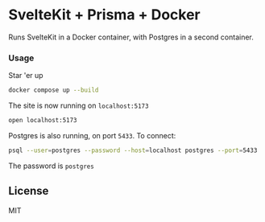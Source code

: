 # SvelteKit + Prisma + Docker

Runs SvelteKit in a Docker container, with Postgres in a second container.

### Usage

Star 'er up

```bash
docker compose up --build
```

The site is now running on `localhost:5173`

```bash
open localhost:5173
```

Postgres is also running, on port `5433`. To connect:

```bash
psql --user=postgres --password --host=localhost postgres --port=5433
```

The password is `postgres`

## License

MIT
